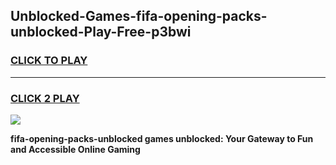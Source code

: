 
## Unblocked-Games-fifa-opening-packs-unblocked-Play-Free-p3bwi
<h3>
<a href="https://premium76.site?title=fifa-opening-packs-unblocked&ref=12A">CLICK TO PLAY</a></h3>
<hr>

<h3>
<a href="https://premium76.site?title=fifa-opening-packs-unblocked&ref=12A">CLICK 2 PLAY</a>
  
</h3>

<a href="https://premium76.site?title=fifa-opening-packs-unblocked&ref=12A"><img src="https://clearcache.store/games.png"></a>


**fifa-opening-packs-unblocked games unblocked: Your Gateway to Fun and Accessible Online Gaming**
